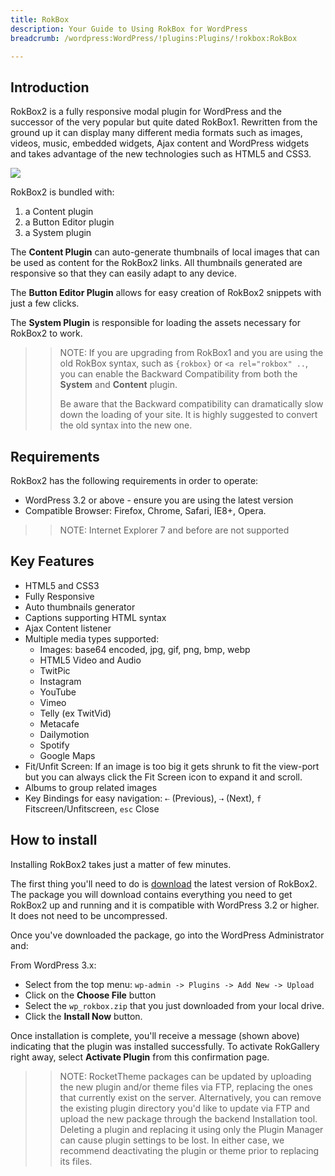 ```yaml
---
title: RokBox
description: Your Guide to Using RokBox for WordPress
breadcrumb: /wordpress:WordPress/!plugins:Plugins/!rokbox:RokBox

---
```


Introduction
-----

RokBox2 is a fully responsive modal plugin for WordPress and the successor of the very popular but quite dated RokBox1. Rewritten from the ground up it can display many different media formats such as images, videos, music, embedded widgets, Ajax content and WordPress widgets and takes advantage of the new technologies such as HTML5 and CSS3.

![][featured]

RokBox2 is bundled with:

1. a Content plugin
2. a Button Editor plugin
3. a System plugin

The **Content Plugin** can auto-generate thumbnails of local images that can be used as content for the RokBox2 links. All thumbnails generated are responsive so that they can easily adapt to any device.

The **Button Editor Plugin** allows for easy creation of RokBox2 snippets with just a few clicks.

The **System Plugin** is responsible for loading the assets necessary for RokBox2 to work.

>> NOTE: If you are upgrading from RokBox1 and you are using the old RokBox syntax, such as `{rokbox}` or `<a rel="rokbox" ..`, you can enable the Backward Compatibility from both the **System** and **Content** plugin.
>>
>> Be aware that the Backward compatibility can dramatically slow down the loading of your site. It is highly suggested to convert the old syntax into the new one.

Requirements
------------

RokBox2 has the following requirements in order to operate:

* WordPress 3.2 or above - ensure you are using the latest version
* Compatible Browser: Firefox, Chrome, Safari, IE8+, Opera.

>> NOTE: Internet Explorer 7 and before are not supported


Key Features
------------

* HTML5 and CSS3
* Fully Responsive
* Auto thumbnails generator
* Captions supporting HTML syntax
* Ajax Content listener
* Multiple media types supported:
    * Images: base64 encoded, jpg, gif, png, bmp, webp
    * HTML5 Video and Audio
    * TwitPic
    * Instagram
    * YouTube
    * Vimeo
    * Telly (ex TwitVid)
    * Metacafe
    * Dailymotion
    * Spotify
    * Google Maps
* Fit/Unfit Screen: If an image is too big it gets shrunk to fit the view-port but you can always click the Fit Screen icon to expand it and scroll.
* Albums to group related images
* Key Bindings for easy navigation: `⇠` (Previous), `⇢` (Next), `f` Fitscreen/Unfitscreen, `esc` Close


How to install
--------------

Installing RokBox2 takes just a matter of few minutes.

The first thing you'll need to do is [download][download] the latest version of RokBox2. The package you will download contains everything you need to get RokBox2 up and running and it is compatible with WordPress 3.2 or higher. It does not need to be uncompressed. 

Once you've downloaded the package, go into the WordPress Administrator and:

From WordPress 3.x:

* Select from the top menu: `wp-admin -> Plugins -> Add New -> Upload`
* Click on the **Choose File** button
* Select the `wp_rokbox.zip` that you just downloaded from your local drive.
* Click the **Install Now** button.

Once installation is complete, you'll receive a message (shown above) indicating that the plugin was installed successfully. To activate RokGallery right away, select **Activate Plugin** from this confirmation page.

>> NOTE: RocketTheme packages can be updated by uploading the new plugin and/or theme files via FTP, replacing the ones that currently exist on the server. Alternatively, you can remove the existing plugin directory you'd like to update via FTP and upload the new package through the backend Installation tool. Deleting a plugin and replacing it using only the Plugin Manager can cause plugin settings to be lost. In either case, we recommend deactivating the plugin or theme prior to replacing its files.


[featured]: assets/rokbox2-layout.png
[download]: http://www.rockettheme.com/extensions-downloads/free/rokbox/3173-rokbox-plugin/download
